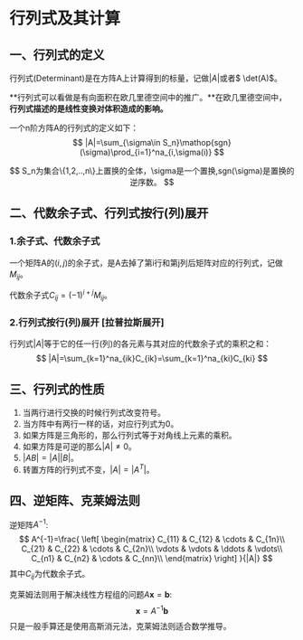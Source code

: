 # 行列式及其计算

## 一、行列式的定义

行列式(Determinant)是在方阵A上计算得到的标量，记做$|A|$或者$ \det(A)$。

**行列式可以看做是有向面积在欧几里德空间中的推广。**在欧几里德空间中，**行列式描述的是线性变换对体积造成的影响。**

一个n阶方阵A的行列式的定义如下：
$$
|A|=\sum_{\sigma\in S_n}\mathop{sgn}(\sigma)\prod_{i=1}^na_{i,\sigma(i)}
$$

$$
S_n为集合\{1,2,..,n\}上置换的全体，\sigma是一个置换,sgn(\sigma)是置换的逆序数。
$$



## 二、代数余子式、行列式按行(列)展开

### 1.余子式、代数余子式

一个矩阵A的$(i,j)$的余子式，是A去掉了第i行和第j列后矩阵对应的行列式，记做$M_{ij}$。

代数余子式$C_{ij}=(-1)^{i+j}M_{ij}$。

### 2.行列式按行(列)展开  [拉普拉斯展开]

 行列式$|A|$等于它的任一行(列)的各元素与其对应的代数余子式的乘积之和：
$$
|A|=\sum_{k=1}^na_{ik}C_{ik}=\sum_{k=1}^na_{ki}C_{ki}
$$

## 三、行列式的性质

1. 当两行进行交换的时候行列式改变符号。
2. 当方阵中有两行一样的话，对应行列式为0。
3. 如果方阵是三角形的，那么行列式等于对角线上元素的乘积。
4. 如果方阵是可逆的那么$|A|\neq0$。
5. $|AB|=|A||B|$。
6. 转置方阵的行列式不变，$|A|=|A^T|$。



## 四、逆矩阵、克莱姆法则

逆矩阵$A^{-1}$:
$$
A^{-1}=\frac{
\left[
\begin{matrix}
C_{11} & C_{12} & \cdots & C_{1n}\\
C_{21} & C_{22} & \cdots & C_{2n}\\
\vdots & \vdots & \ddots & \vdots\\
C_{n1} & C_{n2} & \cdots & C_{nn}\\
\end{matrix}
\right]
}{|A|}
$$
其中$C_{ij}$为代数余子式。

克莱姆法则用于解决线性方程组的问题$A\boldsymbol{x}=\boldsymbol{b}$:
$$
\boldsymbol{x}=A^{-1}\boldsymbol{b}
$$
只是一般手算还是使用高斯消元法，克莱姆法则适合数学推导。

